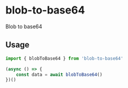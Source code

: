 # blob-to-base64
Blob to base64

## Usage

```ts
import { blobToBase64 } from 'blob-to-base64'

(async () => {
    const data = await blobToBase64()
})()
```